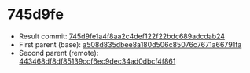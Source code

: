 # 745d9fe
- Result commit: [745d9fe1a4f8aa2c4def122f22bdc689adcdab24](https://github.com/MarlinFirmware/Marlin/commit/745d9fe1a4f8aa2c4def122f22bdc689adcdab24)
- First parent (base): [a508d835dbee8a180d506c85076c7671a66791fa](https://github.com/MarlinFirmware/Marlin/commit/a508d835dbee8a180d506c85076c7671a66791fa)
- Second parent (remote): [443468df8df85139ccf6ec9dec34ad0dbcf4f861](https://github.com/MarlinFirmware/Marlin/commit/443468df8df85139ccf6ec9dec34ad0dbcf4f861)
